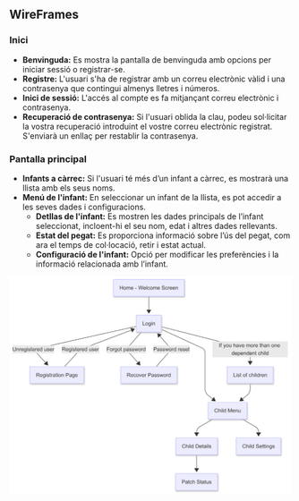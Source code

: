 ## WireFrames

### Inici
- <b>Benvinguda:</b> Es mostra la pantalla de benvinguda amb opcions per iniciar sessió o registrar-se.
- <b>Registre:</b> L'usuari s'ha de registrar amb un correu electrònic vàlid i una contrasenya que contingui almenys lletres i números.
- <b>Inici de sessió:</b> L'accés al compte es fa mitjançant correu electrònic i contrasenya.
- <b>Recuperació de contrasenya:</b> Si l'usuari oblida la clau, podeu sol·licitar la vostra recuperació introduint el vostre correu electrònic registrat. S'enviarà un enllaç per restablir la contrasenya.

### Pantalla principal
- <b>Infants a càrrec:</b> Si l'usuari té més d’un infant a càrrec, es mostrarà una llista amb els seus noms.
- <b>Menú de l'infant:</b> En seleccionar un infant de la llista, es pot accedir a les seves dades i configuracions.
  - <b>Detllas de l'infant:</b>  Es mostren les dades principals de l’infant seleccionat, incloent-hi el seu nom, edat i altres dades rellevants. 
  - <b>Estat del pegat:</b> Es proporciona informació sobre l’ús del pegat, com ara el temps de col·locació, retir i estat actual.
  - <b>Configuració de l'infant:</b> Opció per modificar les preferències i la informació relacionada amb l’infant.

![Pegat](FlowchartTutor.png) 